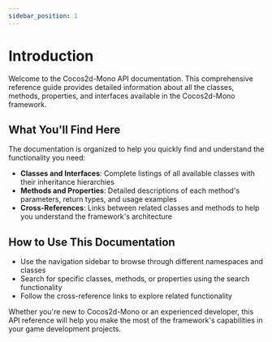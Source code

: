 ```yaml
---
sidebar_position: 1
---
```


# Introduction

Welcome to the Cocos2d-Mono API documentation. This comprehensive reference guide provides detailed information about all the classes, methods, properties, and interfaces available in the Cocos2d-Mono framework.

## What You'll Find Here

The documentation is organized to help you quickly find and understand the functionality you need:

- **Classes and Interfaces**: Complete listings of all available classes with their inheritance hierarchies
- **Methods and Properties**: Detailed descriptions of each method's parameters, return types, and usage examples
- **Cross-References**: Links between related classes and methods to help you understand the framework's architecture

## How to Use This Documentation

- Use the navigation sidebar to browse through different namespaces and classes
- Search for specific classes, methods, or properties using the search functionality
- Follow the cross-reference links to explore related functionality

Whether you're new to Cocos2d-Mono or an experienced developer, this API reference will help you make the most of the framework's capabilities in your game development projects.

